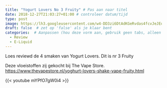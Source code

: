 ```yaml
---
title: "Yogurt Lovers No 3 Fruity" # Pas aan naar titel
date: 2018-12-27T21:03:27+01:00 # controleer datum/tijd
type: post
image: https://lh3.googleusercontent.com/w4-DD3zi6DtAdKGeRvdas4fcvJeJEqqqDAiQBGeJHKjrezJLIR6Pugmk-MJLoCo8zQ84jB0bzybOttGzGBcea_volQqSZ4egttT7JcVFaO94NaiBLpJP5u_Wum24dFetY1KvZgCWB4bEraddWYqaHIrfnwFV6MwnIl5oLupfKkAl2hXNo9Ajpk7vv3dxQDSqaEqquBzc4Fr0i9lFLPBmkgTS73ZKkMuadURTKB4Igw2rHjTIW5PNzsQhsidLP3o9DvbzgqySTONiuYYtuQakVIIsalXvUP2vFaqrYI8gBfg8MofYdhRmGJWZmRKw7zFtVjZMP_PzQ6uxKMBc08sASc5-WsJNgiSQA7aMNeDc1cqmKhuPPfSAD6LZNHJyZXS-2cFAufsU6f_oaJgof4oSOq5MG97xs1kfutrcUbuC0rVwcpp7hWwvdYJVC3fEFaCueIcWwvaHWqF22UUp-r63tNRlgsVpG7o3_2Gt1g7A6Xsk8oFkbfL_FMbDq6hcw5IyKO1I3O4N03jHoQXIc57k1yd-Lw5hMfxYoInAJ595MIzLxKRrpOssALmnsgBJQH2reJFBQT7XB29Do9TGJKNhHTAgo-XyuPDCClnFrNkrf8H9rgw6YhX_IJQ3hSBXIMQFV5yQzr11wWZHOiDsarG6s9ThnMEF5tbeD1K9ScmCgouo7RCnexrDFZGTqhiX4DDR0lyvF5Q__yt_nx6svTI=w960-h540-no
draft: false  # zet op 'false' als je klaar bent
categories:  # Aanpassen (hou deze vorm aan, gebruik geen tabs, alleen spaties)
  - Review
  - E-Liquid
---
```


Loes reviewd de 4 smaken van Yogurt Lovers. 
Dit is nr 3 Fruity

Deze vloeistoffen zij gekocht bij The Vape Store.
https://www.thevapestore.nl/yoghurt-lovers-shake-vape-fruity.html

{{< youtube mYPfO7gW0i4  >}}
